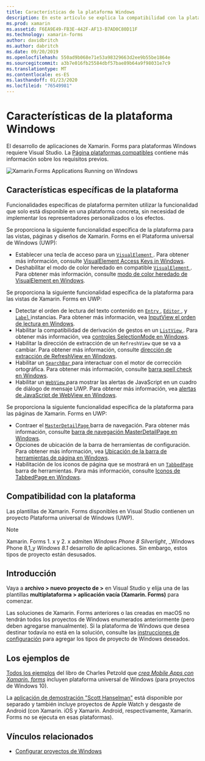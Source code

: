 ```yaml
---
title: Características de la plataforma Windows
description: En este artículo se explica la compatibilidad con la plataforma Windows que está disponible en Xamarin. Forms.
ms.prod: xamarin
ms.assetid: F6EA9E49-FB3E-442F-AF13-B7AD0C80D11F
ms.technology: xamarin-forms
author: davidbritch
ms.author: dabritch
ms.date: 09/20/2019
ms.openlocfilehash: 550ad9b068e71e53a98329663d2ee9b55be1864e
ms.sourcegitcommit: a3b7e016fb25584dbf57bae89b64a9f98031e7c9
ms.translationtype: MT
ms.contentlocale: es-ES
ms.lasthandoff: 01/23/2020
ms.locfileid: "76549981"
---
```

# <a name="windows-platform-features"></a>Características de la plataforma Windows

El desarrollo de aplicaciones de Xamarin. Forms para plataformas Windows requiere Visual Studio. La [Página plataformas compatibles](~/get-started/supported-platforms.md) contiene más información sobre los requisitos previos.

![](images/allhanselman.png "Xamarin.Forms Applications Running on Windows")

## <a name="platform-specifics"></a>Características específicas de la plataforma

Funcionalidades específicas de plataforma permiten utilizar la funcionalidad que solo está disponible en una plataforma concreta, sin necesidad de implementar los representadores personalizados o los efectos.

Se proporciona la siguiente funcionalidad específica de la plataforma para las vistas, páginas y diseños de Xamarin. Forms en el Plataforma universal de Windows (UWP):

- Establecer una tecla de acceso para un [ `VisualElement` ](xref:Xamarin.Forms.VisualElement). Para obtener más información, consulte [VisualElement Access Keys in Windows](visualelement-access-keys.md).
- Deshabilitar el modo de color heredado en compatible [ `VisualElement` ](xref:Xamarin.Forms.VisualElement). Para obtener más información, consulte [modo de color heredado de VisualElement en Windows](legacy-color-mode.md).

Se proporciona la siguiente funcionalidad específica de la plataforma para las vistas de Xamarin. Forms en UWP:

- Detectar el orden de lectura del texto contenido en [ `Entry` ](xref:Xamarin.Forms.Entry), [ `Editor` ](xref:Xamarin.Forms.Editor), y [ `Label` ](xref:Xamarin.Forms.Label) instancias. Para obtener más información, vea [InputView el orden de lectura en Windows](inputview-reading-order.md).
- Habilitar la compatibilidad de derivación de gestos en un [ `ListView` ](xref:Xamarin.Forms.ListView). Para obtener más información, vea [controles SelectionMode en Windows](listview-selectionmode.md).
- Habilitar la dirección de extracción de un `RefreshView` que se va a cambiar. Para obtener más información, consulte [dirección de extracción de RefreshView en Windows](refreshview-pulldirection.md).
- Habilitar un [ `SearchBar` ](xref:Xamarin.Forms.SearchBar) para interactuar con el motor de corrección ortográfica. Para obtener más información, consulte [barra spell check en Windows](searchbar-spell-check.md).
- Habilitar un [ `WebView` ](xref:Xamarin.Forms.WebView) para mostrar las alertas de JavaScript en un cuadro de diálogo de mensaje UWP. Para obtener más información, vea [alertas de JavaScript de WebView en Windows](webview-javascript-alert.md).

Se proporciona la siguiente funcionalidad específica de la plataforma para las páginas de Xamarin. Forms en UWP:

- Contraer el [ `MasterDetailPage` ](xref:Xamarin.Forms.MasterDetailPage) barra de navegación. Para obtener más información, consulte [barra de navegación MasterDetailPage en Windows](masterdetailpage-navigation-bar.md).
- Opciones de ubicación de la barra de herramientas de configuración. Para obtener más información, vea [Ubicación de la barra de herramientas de página en Windows](page-toolbar-placement.md).
- Habilitación de los iconos de página que se mostrará en un [ `TabbedPage` ](xref:Xamarin.Forms.TabbedPage) barra de herramientas. Para más información, consulte [Iconos de TabbedPage en Windows](tabbedpage-icons.md).

## <a name="platform-support"></a>Compatibilidad con la plataforma

Las plantillas de Xamarin. Forms disponibles en Visual Studio contienen un proyecto Plataforma universal de Windows (UWP).

> [!NOTE]
> Xamarin. Forms 1. x y 2. x admiten _Windows Phone 8 Silverlight_, _Windows Phone 8,1_y _Windows 8.1_ desarrollo de aplicaciones. Sin embargo, estos tipos de proyecto están desusados.

## <a name="getting-started"></a>Introducción

Vaya a **archivo > nuevo proyecto de >** en Visual Studio y elija una de las plantillas **multiplataforma > aplicación vacía (Xamarin. Forms)** para comenzar.

Las soluciones de Xamarin. Forms anteriores o las creadas en macOS no tendrán todos los proyectos de Windows enumerados anteriormente (pero deben agregarse manualmente). Si la plataforma de Windows que desea destinar todavía no está en la solución, consulte las [instrucciones de configuración](installation/index.md) para agregar los tipos de proyecto de Windows deseados.

## <a name="samples"></a>Los ejemplos de

[Todos los ejemplos](https://github.com/xamarin/xamarin-forms-book-preview-2) del libro de Charles Petzold que [*crea Mobile Apps con Xamarin. forms*](~/xamarin-forms/creating-mobile-apps-xamarin-forms/index.md) incluyen plataforma universal de Windows (para proyectos de Windows 10).

La [aplicación de demostración "Scott Hanselman"](https://github.com/jamesmontemagno/Hanselman.Forms) está disponible por separado y también incluye proyectos de Apple Watch y desgaste de Android (con Xamarin. iOS y Xamarin. Android, respectivamente, Xamarin. Forms no se ejecuta en esas plataformas).

## <a name="related-links"></a>Vínculos relacionados

- [Configurar proyectos de Windows](~/xamarin-forms/platform/windows/installation/index.md)
